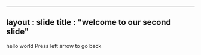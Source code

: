 ----
layout : slide
title : "welcome to our second slide"
----
hello world
Press left arrow to go back
